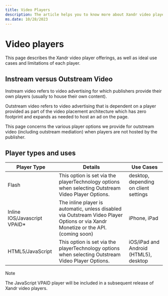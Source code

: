 ```yaml
---
title: Video Players
description: The article helps you to know more about Xandr video player offerings, ideal use cases and limitations of each video players.
ms.date: 10/28/2023
---
```


# Video players

This page describes the Xandr video player offerings, as well as ideal use cases and limitations of each player.

## Instream versus Outstream Video

Instream video refers to video advertising for which publishers provide their own players (usually to house their own content).

Outstream video refers to video advertising that is dependent on a player provided as part of the video placement architecture which has zero footprint and expands as needed to host an ad on the page.

This page concerns the various player options we provide for outstream video (including outstream mediation) when players are not hosted by the publisher.

## Player types and uses

| Player Type | Details | Use Cases |
|---|---|---|
| Flash | This option is set via the playerTechnology options when selecting Outstream Video Player Options. | desktop, depending on client settings |
| Inline IOS/Javascript VPAID* | The inline player is automatic, unless disabled via Outstream Video Player Options or via Xandr Monetize or the API. (coming soon) | iPhone, iPad |
| HTML5/JavaScript | This option is set via the playerTechnology options when selecting Outstream Video Player Options. | iOS/iPad and Android (HTML5), desktop |

   > [!NOTE]
   > The JavaScript VPAID player will be included in a subsequent release of Xandr video players.
